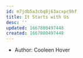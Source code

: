 ```yaml
---
id: m7jdb5a3cbq8j63acxpc9hf
title: It Starts with Us
desc: ''
updated: 1667800497448
created: 1667800497448
---
```


- Author: Cooleen Hover